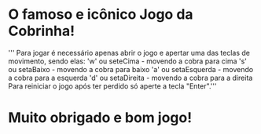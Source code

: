 # O famoso e icônico Jogo da Cobrinha!

''' Para jogar é necessário apenas abrir o jogo e apertar uma das teclas de movimento, sendo elas:
'w' ou seteCima - movendo a cobra para cima
's' ou setaBaixo - movendo a cobra para baixo
'a' ou setaEsquerda - movendo a cobra para a esquerda
'd' ou setaDireita - movendo a cobra para a direita
Para reiniciar o jogo após ter perdido só aperte a tecla "Enter".'''

# Muito obrigado e bom jogo!